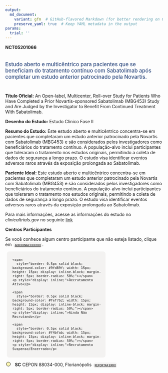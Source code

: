 ```yaml
---
output: 
  md_document:
    variant: gfm  # GitHub-flavored Markdown (for better rendering on GitHub)
    preserve_yaml: true  # Keep YAML metadata in the output
params:
  trial: ''
---
```


**NCT05201066**

<div style="padding: 5px 5px 5px 0px; font-size: 1.20em; font-weight: 500; color: #2E4A7F; text-align: left; margin-bottom: 20px">

Estudo aberto e multicêntrico para pacientes que se beneficiam do
tratamento contínuo com Sabatolimab após completar um estudo anterior
patrocinado pela Novartis.

</div>

**Título Oficial:** An Open-label, Multicenter, Roll-over Study for
Patients Who Have Completed a Prior Novartis-sponsored Sabatolimab
(MBG453) Study and Are Judged by the Investigator to Benefit From
Continued Treatment With Sabatolimab.

**Desenho do Estudo:** Estudo Clinico Fase II

**Resumo do Estudo:** Este estudo aberto e multicêntrico concentra-se em
pacientes que completaram um estudo anterior patrocinado pela Novartis
com Sabatolimab (MBG453) e são considerados pelos investigadores como
beneficiários do tratamento contínuo. A população-alvo inclui
participantes que toleraram o tratamento nos estudos originais,
permitindo a coleta de dados de segurança a longo prazo. O estudo visa
identificar eventos adversos raros através da exposição prolongada ao
Sabatolimab.

**Paciente Ideal:** Este estudo aberto e multicêntrico concentra-se em
pacientes que completaram um estudo anterior patrocinado pela Novartis
com Sabatolimab (MBG453) e são considerados pelos investigadores como
beneficiários do tratamento contínuo. A população-alvo inclui
participantes que toleraram o tratamento nos estudos originais,
permitindo a coleta de dados de segurança a longo prazo. O estudo visa
identificar eventos adversos raros através da exposição prolongada ao
Sabatolimab.

Para mais informações, acesse as informações do estudo no
*clinicaltrials.gov* no seguinte
[link](https://clinicaltrials.gov/ct2/show/NCT05201066)

**Centros Participantes**

Se você conhece algum centro participante que não esteja listado, clique
em
<span style="color: #2E4A7F; margin-left: 2px; padding: 4px; background-color: #f3f2f1; border-radius: 8px; font-weight: 500; font-size: 0.6em"><a
href="https://flazar.shinyapps.io/formsapp?study_nct_id=NCT05201066&amp;location_id=N%2FA&amp;location_full_name=N%2FA&amp;form_type=Adicionar%20Centro"
target="_blank">ADICIONAR CENTRO</a></span>.

<div style="margin-bottom: 8px; margin-left: 5px; padding: 8px; max-width: 300px; background-color: #f3f2f1; border-radius: 8px; font-size: 0.9em">

<div style="margin-left: 10px;">

    <span 
      style="border: 0.5px solid black; background-color: #9fd89f; width: 15px; height: 15px; display: inline-block; margin-right: 5px; border-radius: 50%;"></span>
    <p style="display: inline;">Recrutamento Ativo</p>

</div>

<div style="margin-left: 10px;">

    <span 
      style="border: 0.5px solid black; background-color: #fef7b2; width: 15px; height: 15px; display: inline-block; margin-right: 5px; border-radius: 50%;"></span>
    <p style="display: inline;">Ainda Não Recrutando</p>

</div>

<div style="margin-left: 10px;">

    <span 
      style="border: 0.5px solid black; background-color: #f4bfab; width: 15px; height: 15px; display: inline-block; margin-right: 5px; border-radius: 50%;"></span>
    <p style="display: inline;">Recrutamento Suspenso/Encerrado</p>

</div>

</div>

<div style="margin: 3px;">

<span style="border: 0.5px solid black; display: inline-block; width: 12px; height: 12px; border-radius: 50%; margin-right: 10px; padding-bottom: 0px; background-color: #fef7b2;"></span>
**SC** CEPON 88034-000, Florianópolis
<span style="color: #2E4A7F; margin-left: 2px; padding: 4px; background-color: #f3f2f1; border-radius: 8px; font-weight: 500; font-size: 0.6em"><a
href="https://flazar.shinyapps.io/formsapp?study_nct_id=NCT05201066&amp;location_id=NOVARTISINVESTIGATIVESITEFLORIANOPOLISSC88034000BRAZIL&amp;location_full_name=CEPON%2C%2088034-000%2C%20Florian%C3%B3polis&amp;form_type=Reportar%20Erro"
target="_blank">REPORTAR ERRO</a></span>

</div>
